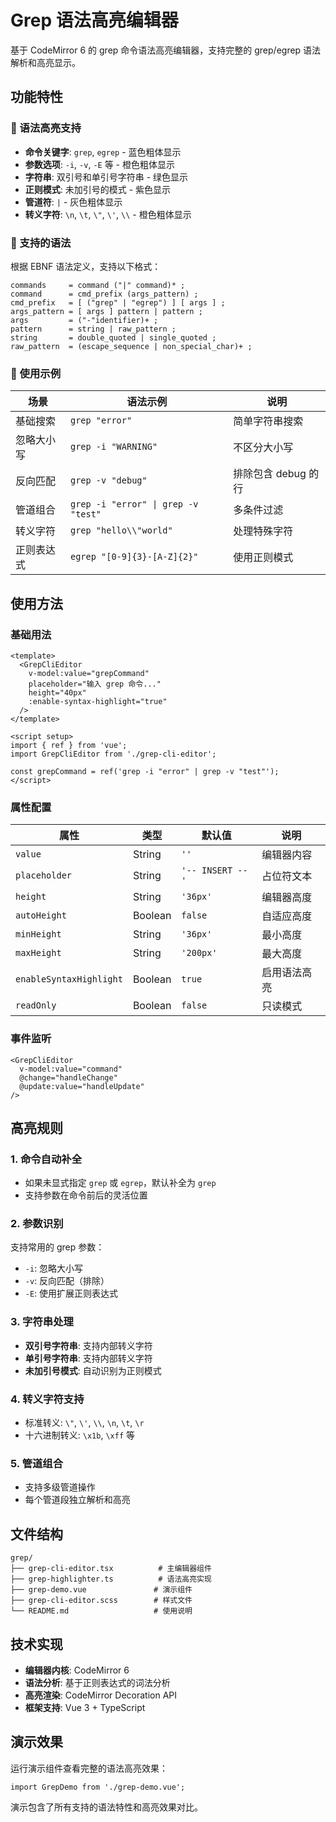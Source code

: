 # Grep 语法高亮编辑器

基于 CodeMirror 6 的 grep 命令语法高亮编辑器，支持完整的 grep/egrep 语法解析和高亮显示。

## 功能特性

### 🎨 语法高亮支持

- **命令关键字**: `grep`, `egrep` - 蓝色粗体显示
- **参数选项**: `-i`, `-v`, `-E` 等 - 橙色粗体显示  
- **字符串**: 双引号和单引号字符串 - 绿色显示
- **正则模式**: 未加引号的模式 - 紫色显示
- **管道符**: `|` - 灰色粗体显示
- **转义字符**: `\n`, `\t`, `\"`, `\'`, `\\` - 橙色粗体显示

### 🔧 支持的语法

根据 EBNF 语法定义，支持以下格式：

```ebnf
commands     = command ("|" command)* ;
command      = cmd_prefix (args_pattern) ;  
cmd_prefix   = [ ("grep" | "egrep") ] [ args ] ;
args_pattern = [ args ] pattern | pattern ;
args         = ("-"identifier)+ ;
pattern      = string | raw_pattern ;
string       = double_quoted | single_quoted ;
raw_pattern  = (escape_sequence | non_special_char)+ ;
```

### 📝 使用示例

| 场景 | 语法示例 | 说明 |
|------|----------|------|
| 基础搜索 | `grep "error"` | 简单字符串搜索 |
| 忽略大小写 | `grep -i "WARNING"` | 不区分大小写 |
| 反向匹配 | `grep -v "debug"` | 排除包含 debug 的行 |
| 管道组合 | `grep -i "error" \| grep -v "test"` | 多条件过滤 |
| 转义字符 | `grep "hello\\"world"` | 处理特殊字符 |
| 正则表达式 | `egrep "[0-9]{3}-[A-Z]{2}"` | 使用正则模式 |

## 使用方法

### 基础用法

```vue
<template>
  <GrepCliEditor 
    v-model:value="grepCommand"
    placeholder="输入 grep 命令..."
    height="40px"
    :enable-syntax-highlight="true"
  />
</template>

<script setup>
import { ref } from 'vue';
import GrepCliEditor from './grep-cli-editor';

const grepCommand = ref('grep -i "error" | grep -v "test"');
</script>
```

### 属性配置

| 属性 | 类型 | 默认值 | 说明 |
|------|------|--------|------|
| `value` | String | `''` | 编辑器内容 |
| `placeholder` | String | `'-- INSERT --'` | 占位符文本 |
| `height` | String | `'36px'` | 编辑器高度 |
| `autoHeight` | Boolean | `false` | 自适应高度 |
| `minHeight` | String | `'36px'` | 最小高度 |
| `maxHeight` | String | `'200px'` | 最大高度 |
| `enableSyntaxHighlight` | Boolean | `true` | 启用语法高亮 |
| `readOnly` | Boolean | `false` | 只读模式 |

### 事件监听

```vue
<GrepCliEditor 
  v-model:value="command"
  @change="handleChange"
  @update:value="handleUpdate"
/>
```

## 高亮规则

### 1. 命令自动补全
- 如果未显式指定 `grep` 或 `egrep`，默认补全为 `grep`
- 支持参数在命令前后的灵活位置

### 2. 参数识别
支持常用的 grep 参数：
- `-i`: 忽略大小写
- `-v`: 反向匹配（排除）
- `-E`: 使用扩展正则表达式

### 3. 字符串处理
- **双引号字符串**: 支持内部转义字符
- **单引号字符串**: 支持内部转义字符  
- **未加引号模式**: 自动识别为正则模式

### 4. 转义字符支持
- 标准转义: `\"`, `\'`, `\\`, `\n`, `\t`, `\r`
- 十六进制转义: `\x1b`, `\xff` 等

### 5. 管道组合
- 支持多级管道操作
- 每个管道段独立解析和高亮

## 文件结构

```
grep/
├── grep-cli-editor.tsx          # 主编辑器组件
├── grep-highlighter.ts          # 语法高亮实现
├── grep-demo.vue               # 演示组件
├── grep-cli-editor.scss        # 样式文件
└── README.md                   # 使用说明
```

## 技术实现

- **编辑器内核**: CodeMirror 6
- **语法分析**: 基于正则表达式的词法分析
- **高亮渲染**: CodeMirror Decoration API
- **框架支持**: Vue 3 + TypeScript

## 演示效果

运行演示组件查看完整的语法高亮效果：

```vue
import GrepDemo from './grep-demo.vue';
```

演示包含了所有支持的语法特性和高亮效果对比。 
